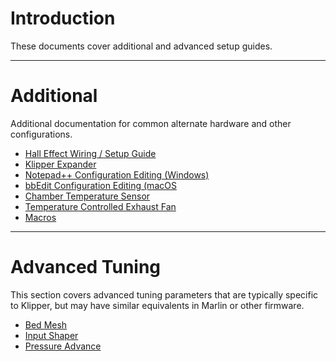 # Introduction

These documents cover additional and advanced setup guides.

---
# Additional

Additional documentation for common alternate hardware and other configurations.

* [Hall Effect Wiring / Setup Guide]()
* [Klipper Expander]()
* [Notepad++ Configuration Editing (Windows)]()
* [bbEdit Configuration Editing (macOS]()
* [Chamber Temperature Sensor]()
* [Temperature Controlled Exhaust Fan]()
* [Macros]()

---
# Advanced Tuning

This section covers advanced tuning parameters that are typically specific to Klipper, but may have similar equivalents in Marlin or other firmware.

* [Bed Mesh]()
* [Input Shaper]()
* [Pressure Advance]()

